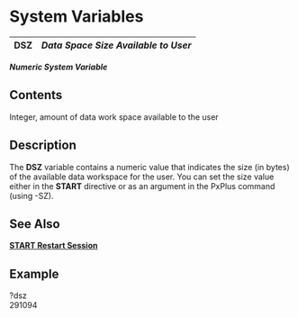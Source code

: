 # System Variables

**DSZ** |  **_Data Space Size Available to User_**  
---|---  
  
**_Numeric System Variable_**

##  Contents

Integer, amount of data work space available to the user

##  Description

The **DSZ** variable contains a numeric value that indicates the size (in bytes) of the available data workspace for the user. You can set the size value either in the **START** directive or as an argument in the PxPlus command (using -SZ).

## See Also

**[START Restart Session](../directives/start.md)**

##  Example

?dsz  
291094
